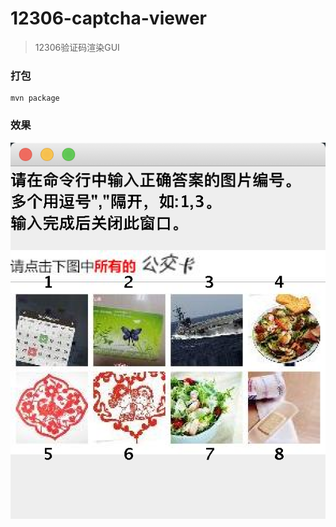 # 12306-captcha-viewer

> 12306验证码渲染GUI

### 打包

    mvn package 

### 效果

![示例](./resource/ex.png)
